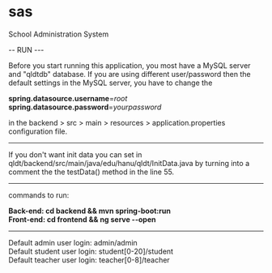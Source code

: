 # sas

School Administration System

-- RUN ---

Before you start running this application, you most have a MySQL server and "qldtdb" database.
If you are using different user/password then the default settings in the MySQL server, you have to change the

<b>spring.datasource.username</b>=<i>root</i></br>
<b>spring.datasource.password</b>=<i>yourpassword</i>

in the backend > src > main > resources > application.properties configuration file.

---

If you don't want init data you can set in
qldt/backend/src/main/java/edu/hanu/qldt/InitData.java by turning into a comment the the testData() method
in the line 55.

---

commands to run:

<b>Back-end: cd backend && mvn spring-boot:run</b> </br>
<b>Front-end: cd frontend && ng serve --open</b>

---

Default admin user login: admin/admin</br>
Default student user login: student[0-20]/student</br>
Default teacher user login: teacher[0-8]/teacher
